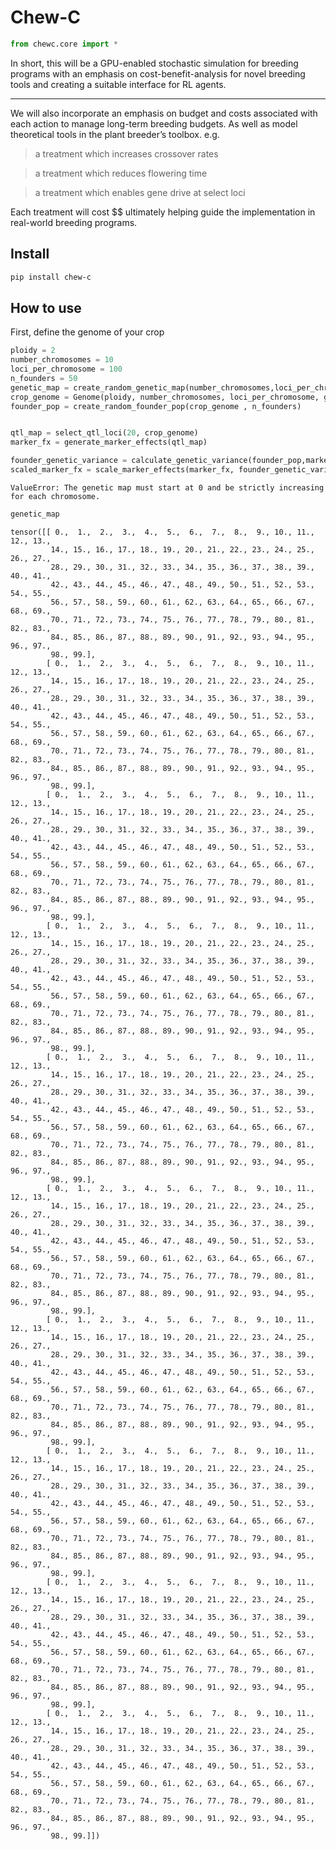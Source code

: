 # Chew-C


<!-- WARNING: THIS FILE WAS AUTOGENERATED! DO NOT EDIT! -->

``` python
from chewc.core import *
```

In short, this will be a GPU-enabled stochastic simulation for breeding
programs with an emphasis on cost-benefit-analysis for novel breeding
tools and creating a suitable interface for RL agents.

------------------------------------------------------------------------

We will also incorporate an emphasis on budget and costs associated with
each action to manage long-term breeding budgets. As well as model
theoretical tools in the plant breeder’s toolbox. e.g.

> a treatment which increases crossover rates

> a treatment which reduces flowering time

> a treatment which enables gene drive at select loci

Each treatment will cost \$\$ ultimately helping guide the
implementation in real-world breeding programs.

## Install

``` sh
pip install chew-c
```

## How to use

First, define the genome of your crop

``` python
ploidy = 2
number_chromosomes = 10
loci_per_chromosome = 100
n_founders = 50
genetic_map = create_random_genetic_map(number_chromosomes,loci_per_chromosome)
crop_genome = Genome(ploidy, number_chromosomes, loci_per_chromosome, genetic_map)
founder_pop = create_random_founder_pop(crop_genome , n_founders)


qtl_map = select_qtl_loci(20, crop_genome)
marker_fx = generate_marker_effects(qtl_map)

founder_genetic_variance = calculate_genetic_variance(founder_pop,marker_fx,crop_genome)
scaled_marker_fx = scale_marker_effects(marker_fx, founder_genetic_variance, 0.5)
```

    ValueError: The genetic map must start at 0 and be strictly increasing for each chromosome.

``` python
genetic_map
```

    tensor([[ 0.,  1.,  2.,  3.,  4.,  5.,  6.,  7.,  8.,  9., 10., 11., 12., 13.,
             14., 15., 16., 17., 18., 19., 20., 21., 22., 23., 24., 25., 26., 27.,
             28., 29., 30., 31., 32., 33., 34., 35., 36., 37., 38., 39., 40., 41.,
             42., 43., 44., 45., 46., 47., 48., 49., 50., 51., 52., 53., 54., 55.,
             56., 57., 58., 59., 60., 61., 62., 63., 64., 65., 66., 67., 68., 69.,
             70., 71., 72., 73., 74., 75., 76., 77., 78., 79., 80., 81., 82., 83.,
             84., 85., 86., 87., 88., 89., 90., 91., 92., 93., 94., 95., 96., 97.,
             98., 99.],
            [ 0.,  1.,  2.,  3.,  4.,  5.,  6.,  7.,  8.,  9., 10., 11., 12., 13.,
             14., 15., 16., 17., 18., 19., 20., 21., 22., 23., 24., 25., 26., 27.,
             28., 29., 30., 31., 32., 33., 34., 35., 36., 37., 38., 39., 40., 41.,
             42., 43., 44., 45., 46., 47., 48., 49., 50., 51., 52., 53., 54., 55.,
             56., 57., 58., 59., 60., 61., 62., 63., 64., 65., 66., 67., 68., 69.,
             70., 71., 72., 73., 74., 75., 76., 77., 78., 79., 80., 81., 82., 83.,
             84., 85., 86., 87., 88., 89., 90., 91., 92., 93., 94., 95., 96., 97.,
             98., 99.],
            [ 0.,  1.,  2.,  3.,  4.,  5.,  6.,  7.,  8.,  9., 10., 11., 12., 13.,
             14., 15., 16., 17., 18., 19., 20., 21., 22., 23., 24., 25., 26., 27.,
             28., 29., 30., 31., 32., 33., 34., 35., 36., 37., 38., 39., 40., 41.,
             42., 43., 44., 45., 46., 47., 48., 49., 50., 51., 52., 53., 54., 55.,
             56., 57., 58., 59., 60., 61., 62., 63., 64., 65., 66., 67., 68., 69.,
             70., 71., 72., 73., 74., 75., 76., 77., 78., 79., 80., 81., 82., 83.,
             84., 85., 86., 87., 88., 89., 90., 91., 92., 93., 94., 95., 96., 97.,
             98., 99.],
            [ 0.,  1.,  2.,  3.,  4.,  5.,  6.,  7.,  8.,  9., 10., 11., 12., 13.,
             14., 15., 16., 17., 18., 19., 20., 21., 22., 23., 24., 25., 26., 27.,
             28., 29., 30., 31., 32., 33., 34., 35., 36., 37., 38., 39., 40., 41.,
             42., 43., 44., 45., 46., 47., 48., 49., 50., 51., 52., 53., 54., 55.,
             56., 57., 58., 59., 60., 61., 62., 63., 64., 65., 66., 67., 68., 69.,
             70., 71., 72., 73., 74., 75., 76., 77., 78., 79., 80., 81., 82., 83.,
             84., 85., 86., 87., 88., 89., 90., 91., 92., 93., 94., 95., 96., 97.,
             98., 99.],
            [ 0.,  1.,  2.,  3.,  4.,  5.,  6.,  7.,  8.,  9., 10., 11., 12., 13.,
             14., 15., 16., 17., 18., 19., 20., 21., 22., 23., 24., 25., 26., 27.,
             28., 29., 30., 31., 32., 33., 34., 35., 36., 37., 38., 39., 40., 41.,
             42., 43., 44., 45., 46., 47., 48., 49., 50., 51., 52., 53., 54., 55.,
             56., 57., 58., 59., 60., 61., 62., 63., 64., 65., 66., 67., 68., 69.,
             70., 71., 72., 73., 74., 75., 76., 77., 78., 79., 80., 81., 82., 83.,
             84., 85., 86., 87., 88., 89., 90., 91., 92., 93., 94., 95., 96., 97.,
             98., 99.],
            [ 0.,  1.,  2.,  3.,  4.,  5.,  6.,  7.,  8.,  9., 10., 11., 12., 13.,
             14., 15., 16., 17., 18., 19., 20., 21., 22., 23., 24., 25., 26., 27.,
             28., 29., 30., 31., 32., 33., 34., 35., 36., 37., 38., 39., 40., 41.,
             42., 43., 44., 45., 46., 47., 48., 49., 50., 51., 52., 53., 54., 55.,
             56., 57., 58., 59., 60., 61., 62., 63., 64., 65., 66., 67., 68., 69.,
             70., 71., 72., 73., 74., 75., 76., 77., 78., 79., 80., 81., 82., 83.,
             84., 85., 86., 87., 88., 89., 90., 91., 92., 93., 94., 95., 96., 97.,
             98., 99.],
            [ 0.,  1.,  2.,  3.,  4.,  5.,  6.,  7.,  8.,  9., 10., 11., 12., 13.,
             14., 15., 16., 17., 18., 19., 20., 21., 22., 23., 24., 25., 26., 27.,
             28., 29., 30., 31., 32., 33., 34., 35., 36., 37., 38., 39., 40., 41.,
             42., 43., 44., 45., 46., 47., 48., 49., 50., 51., 52., 53., 54., 55.,
             56., 57., 58., 59., 60., 61., 62., 63., 64., 65., 66., 67., 68., 69.,
             70., 71., 72., 73., 74., 75., 76., 77., 78., 79., 80., 81., 82., 83.,
             84., 85., 86., 87., 88., 89., 90., 91., 92., 93., 94., 95., 96., 97.,
             98., 99.],
            [ 0.,  1.,  2.,  3.,  4.,  5.,  6.,  7.,  8.,  9., 10., 11., 12., 13.,
             14., 15., 16., 17., 18., 19., 20., 21., 22., 23., 24., 25., 26., 27.,
             28., 29., 30., 31., 32., 33., 34., 35., 36., 37., 38., 39., 40., 41.,
             42., 43., 44., 45., 46., 47., 48., 49., 50., 51., 52., 53., 54., 55.,
             56., 57., 58., 59., 60., 61., 62., 63., 64., 65., 66., 67., 68., 69.,
             70., 71., 72., 73., 74., 75., 76., 77., 78., 79., 80., 81., 82., 83.,
             84., 85., 86., 87., 88., 89., 90., 91., 92., 93., 94., 95., 96., 97.,
             98., 99.],
            [ 0.,  1.,  2.,  3.,  4.,  5.,  6.,  7.,  8.,  9., 10., 11., 12., 13.,
             14., 15., 16., 17., 18., 19., 20., 21., 22., 23., 24., 25., 26., 27.,
             28., 29., 30., 31., 32., 33., 34., 35., 36., 37., 38., 39., 40., 41.,
             42., 43., 44., 45., 46., 47., 48., 49., 50., 51., 52., 53., 54., 55.,
             56., 57., 58., 59., 60., 61., 62., 63., 64., 65., 66., 67., 68., 69.,
             70., 71., 72., 73., 74., 75., 76., 77., 78., 79., 80., 81., 82., 83.,
             84., 85., 86., 87., 88., 89., 90., 91., 92., 93., 94., 95., 96., 97.,
             98., 99.],
            [ 0.,  1.,  2.,  3.,  4.,  5.,  6.,  7.,  8.,  9., 10., 11., 12., 13.,
             14., 15., 16., 17., 18., 19., 20., 21., 22., 23., 24., 25., 26., 27.,
             28., 29., 30., 31., 32., 33., 34., 35., 36., 37., 38., 39., 40., 41.,
             42., 43., 44., 45., 46., 47., 48., 49., 50., 51., 52., 53., 54., 55.,
             56., 57., 58., 59., 60., 61., 62., 63., 64., 65., 66., 67., 68., 69.,
             70., 71., 72., 73., 74., 75., 76., 77., 78., 79., 80., 81., 82., 83.,
             84., 85., 86., 87., 88., 89., 90., 91., 92., 93., 94., 95., 96., 97.,
             98., 99.]])
